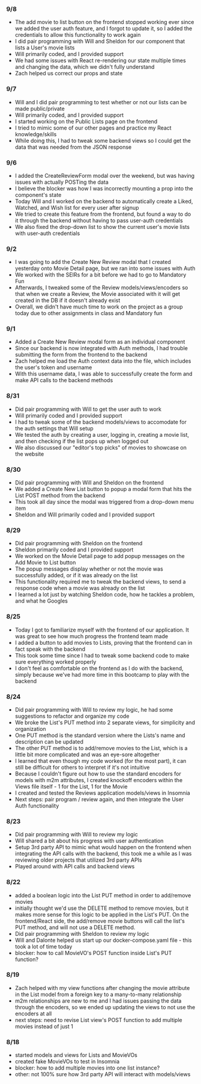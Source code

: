 ### 9/8
- The add movie to list button on the frontend stopped working ever since we added the user auth feature, and I forgot to update it, so I added the credentials to allow this functionality to work again
- I did pair programming with Will and Sheldon for our component that lists a User's movie lists
- Will primarily coded, and I provided support
- We had some issues with React re-rendering our state multiple times and changing the data, which we didn't fully understand
- Zach helped us correct our props and state
### 9/7
- Will and I did pair programming to test whether or not our lists can be made public/private
- Will primarily coded, and I provided support
- I started working on the Public Lists page on the frontend
- I tried to mimic some of our other pages and practice my React knowledge/skills
- While doing this, I had to tweak some backend views so I could get the data that was needed from the JSON response
### 9/6
- I added the CreateReviewForm modal over the weekend, but was having issues with actually POSTing the data
- I believe the blocker was how I was incorrectly mounting a prop into the component's state
- Today Will and I worked on the backend to automatically create a Liked, Watched, and Wish list for every user after signup
- We tried to create this feature from the frontend, but found a way to do it through the backend without having to pass user-auth credentials
- We also fixed the drop-down list to show the current user's movie lists with user-auth credentials
### 9/2
- I was going to add the Create New Review modal that I created yesterday onto Movie Detail page, but we ran into some issues with Auth
- We worked with the SEIRs for a bit before we had to go to Mandatory Fun
- Afterwards, I tweaked some of the Review models/views/encoders so that when we create a Review, the Movie associated with it will get created in the DB if it doesn't already exist
- Overall, we didn't have much time to work on the project as a group today due to other assignments in class and Mandatory fun
### 9/1
- Added a Create New Review modal form as an individual component
- Since our backend is now integrated with Auth methods, I had trouble submitting the form from the frontend to the backend
- Zach helped me load the Auth context data into the file, which includes the user's token and username
- With this username data, I was able to successfully create the form and make API calls to the backend methods
### 8/31
- Did pair programming with Will to get the user auth to work
- Will primarily coded and I provided support
- I had to tweak some of the backend models/views to accomodate for the auth settings that Will setup
- We tested the auth by creating a user, logging in, creating a movie list, and then checking if the list pops up when logged out
- We also discussed our "editor's top picks" of movies to showcase on the website
### 8/30
- Did pair programming with Will and Sheldon on the frontend
- We added a Create New List button to popup a modal form that hits the List POST method from the backend
- This took all day since the modal was triggered from a drop-down menu item
- Sheldon and Will primarily coded and I provided support
### 8/29
- Did pair programming with Sheldon on the frontend
- Sheldon primarily coded and I provided support
- We worked on the Movie Detail page to add popup messages on the Add Movie to List button
- The popup messages display whether or not the movie was successfully added, or if it was already on the list
- This functionality required me to tweak the backend views, to send a response code when a movie was already on the list
- I learned a lot just by watching Sheldon code, how he tackles a problem, and what he Googles
### 8/25
- Today I got to familiarize myself with the frontend of our application. It was great to see how much progress the frontend team made
- I added a button to add movies to Lists, proving that the frontend can in fact speak with the backend
- This took some time since I had to tweak some backend code to make sure everything worked properly
- I don't feel as comfortable on the frontend as I do with the backend, simply because we've had more time in this bootcamp to play with the backend
### 8/24
- Did pair programming with Will to review my logic, he had some suggestions to refactor and organize my code
- We broke the List's PUT method into 2 separate views, for simplicity and organization
- One PUT method is the standard version where the Lists's name and description can be updated
- The other PUT method is to add/remove movies to the List, which is a little bit more complicated and was an eye-sore altogether
- I learned that even though my code worked (for the most part), it can still be difficult for others to interpret if it's not intuitive
- Because I couldn't figure out how to use the standard encoders for models with m2m attributes, I created knockoff encoders within the Views file itself - 1 for the List, 1 for the Movie
- I created and tested the Reviews application models/views in Insomnia
- Next steps: pair program / review again, and then integrate the User Auth functionality
### 8/23
- Did pair programming with Will to review my logic
- Will shared a bit about his progress with user authentication
- Setup 3rd party API to mimic what would happen on the frontend when integrating the API calls with the backend, this took me a while as I was reviewing older projects that utilized 3rd party APIs
- Played around with API calls and backend views
### 8/22
 - added a boolean logic into the List PUT method in order to add/remove movies
 - initially thought we'd use the DELETE method to remove movies, but it makes more sense for this logic to be applied in the List's PUT. On the frontend/React side, the add/remove movie buttons will call the list's PUT method, and will not use a DELETE method.
 - Did pair programming with Sheldon to review my logic
 - Will and Dalonte helped us start up our docker-compose.yaml file - this took a lot of time today
 - blocker: how to call MovieVO's POST function inside List's PUT function?
### 8/19
 - Zach helped with my view functions after changing the movie attribute in the List model from a foreign key to a many-to-many relationship
 - m2m relationships are new to me and I had issues passing the data through the encoders, so we ended up updating the views to not use the encoders at all
 - next steps: need to revise List view's POST function to add multiple movies instead of just 1
### 8/18
 - started models and views for Lists and MovieVOs
 - created fake MovieVOs to test in Insomnia
 - blocker: how to add multiple movies into one list instance?
 - other: not 100% sure how 3rd party API will interact with models/views